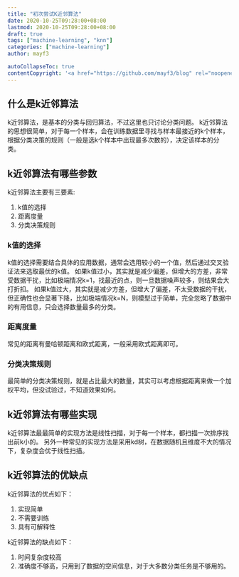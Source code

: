 ```yaml
---
title: "初次尝试K近邻算法"
date: 2020-10-25T09:28:00+08:00
lastmod: 2020-10-25T09:28:00+08:00
draft: true
tags: ["machine-learning", "knn"]
categories: ["machine-learning"]
author: mayf3

autoCollapseToc: true
contentCopyright: '<a href="https://github.com/mayf3/blog" rel="noopener" target="_blank">See origin</a>'
---
```


## 什么是k近邻算法

k近邻算法，是基本的分类与回归算法，不过这里也只讨论分类问题。
k近邻算法的思想很简单，对于每一个样本，会在训练数据里寻找与样本最接近的k个样本，根据分类决策的规则（一般是选k个样本中出现最多次数的），决定该样本的分类。

## k近邻算法有哪些参数
k近邻算法主要有三要素:
1. k值的选择
2. 距离度量
3. 分类决策规则

### k值的选择
k值的选择需要结合具体的应用数据，通常会选用较小的一个值，然后通过交叉验证法来选取最优的k值。
如果k值过小，其实就是减少偏差，但增大的方差，非常受数据干扰，比如极端情况k=1，找最近的点，则一旦数据噪声较多，则结果会大打折扣。
如果k值过大，其实就是减少方差，但增大了偏差，不太受数据的干扰，但正确性也会显著下降，比如极端情况k=N，则模型过于简单，完全忽略了数据中的有用信息，只会选择数量最多的分类。

### 距离度量
常见的距离有曼哈顿距离和欧式距离，一般采用欧式距离即可。

### 分类决策规则
最简单的分类决策规则，就是占比最大的数量，其实可以考虑根据距离来做一个加权平均，但没试验过，不知道效果如何。

## k近邻算法有哪些实现
k近邻算法最最简单的实现方法是线性扫描，对于每一个样本，都扫描一次排序找出前k小的。
另外一种常见的实现方法是采用kd树，在数据随机且维度不大的情况下，复杂度会优于线性扫描。

## k近邻算法的优缺点
k近邻算法的优点如下：
1. 实现简单
2. 不需要训练
3. 具有可解释性

k近邻算法的缺点如下：
1. 时间复杂度较高
2. 准确度不够高，只用到了数据的空间信息，对于大多数分类任务是不够用的。
